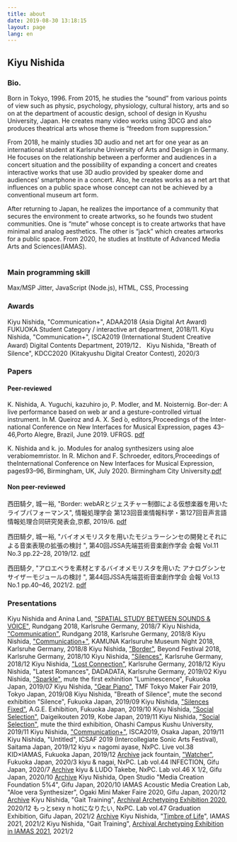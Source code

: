 ```yaml
---
title: about
date: 2019-08-30 13:18:15
layout: page
lang: en
---
```

## Kiyu Nishida
### Bio.
Born in Tokyo, 1996.
From 2015, he studies the “sound” from various points of view such as physic, psychology, physiology, cultural history, arts and so on at the department of acoustic design, school of design in Kyushu University, Japan.
He creates many video works using 3DCG and also produces theatrical arts whose theme is “freedom from suppression.”

From 2018, he mainly studies 3D audio and net art for one year as an international student at Karlsruhe University of Arts and Design in Germany.
He focuses on the relationship between a performer and audiences in a concert situation and the possibility of expanding a concert and creates interactive works that use 3D audio provided by speaker dome and audiences’ smartphone in a concert.
Also, he creates works as a net art that influences on a public space whose concept can not be achieved by a conventional museum art form.

After returning to Japan, he realizes the importance of a community that secures the environment to create artworks, so he founds two student communities. One is “mute” whose concept is to create artworks that have minimal and analog aesthetics. The other is “jack” which creates artworks for a public space.
From 2020, he studies at Institute of Advanced Media Arts and Sciences(IAMAS).
<br><br>

### Main programming skill
Max/MSP Jitter, JavaScript (Node.js), HTML, CSS, Processing

### Awards

Kiyu Nishida, "Communication+", ADAA2018 (Asia Digital Art Award) FUKUOKA Student Category / interactive art department, 2018/11.
Kiyu Nishida, "Communication+", ISCA2019 (International Student Creative Award) Digital Contents Department, 2019/12．
Kiyu Nishida, "Breath of Silence", KDCC2020 (Kitakyushu Digital Creator Contest), 2020/3

### Papers

#### Peer-reviewed
K. Nishida, A. Yuguchi, kazuhiro jo, P. Modler, and M. Noisternig. Bor-der: A live performance based on web ar and a gesture-controlled virtual instrument. In M. Queiroz and A. X. Sed ́o, editors,Proceedings of the Inter-national Conference on New Interfaces for Musical Expression, pages 43–46,Porto Alegre, Brazil, June 2019. UFRGS. [pdf](https://www.nime.org/proceedings/2019/nime2019_paper009.pdf)

K. Nishida and k. jo. Modules for analog synthesizers using aloe verabiomemristor. In R. Michon and F. Schroeder, editors,Proceedings of theInternational Conference on New Interfaces for Musical Expression, pages93–96, Birmingham, UK, July 2020. Birmingham City University.[pdf](https://www.nime.org/proceedings/2020/nime2020_paper18.pdf)

#### Non peer-reviewed
西田騎夕, 城一裕, "Border: webARとジェスチャー制御による仮想楽器を用いたライブパフォーマンス", 情報処理学会 第123回音楽情報科学・第127回音声言語情報処理合同研究発表会,京都, 2019/6. [pdf](https://ipsj.ixsq.nii.ac.jp/ej/index.php?active_action=repository_view_main_item_detail&page_id=13&block_id=8&item_id=197831&item_no=1)

西田騎夕, 城一裕, "バイオメモリスタを用いたモジュラーシンセの開発とそれによる音楽表現の拡張の検討 ", 第40回JSSA先端芸術音楽創作学会 会報 Vol.11 No.3 pp.22–28, 2019/12. [pdf](http://data.jssa.info/paper/2019v11n03/6.Nishida.pdf)

西田騎夕, "アロエベラを素材とするバイオメモリスタを用いた アナログシンセサイザーモジュールの検討 ", 第44回JSSA先端芸術音楽創作学会 会報 Vol.13 No.1 pp.40–46, 2021/2. [pdf](http://data.jssa.info/paper/2021v13n01/7.Nishida.pdf)

### Presentations

Kiyu Nishida and Anina Land,  ["SPATIAL STUDY BETWEEN SOUNDS & VOICE"](../en/SPATIAL-STUDY-BETWEEN-SOUNDS-VOICE), Rundgang 2018, Karlsruhe Germany, 2018/7
Kiyu Nishida, ["Communication"](../en/Communication),  Rundgang 2018,  Karlsruhe Germany, 2018/8
Kiyu Nishida, ["Communication+"](../en/Communication-plus), KAMUNA Karlsuruhe Museum Night 2018,  Karlsruhe Germany, 2018/8
Kiyu Nishida, ["Border"](../en/Border), Beyond Festival 2018,  Karlsruhe Germany, 2018/10
Kiyu Nishida, ["Silences"](../en/Silences),  Karlsruhe Germany, 2018/12
Kiyu Nishida, ["Lost Connection"](../en/Lost-Connection),  Karlsruhe Germany, 2018/12
Kiyu Nishida, "Latest Romances",  DADADATA, Karlsruhe Germany, 2019/02
Kiyu Nishida, ["Sparkle"](../en/Sparkle), mute the first exhinition "Luminescence", Fukuoka Japan, 2019/07
Kiyu Nishida, ["Gear Piano"](../en/Gear-Piano), TMF Tokyo Maker Fair 2019, Tokyo Japan, 2019/08
Kiyu Nishida, "Breath of Silence", mute the second exhibition "Silence", Fukuoka Japan, 2019/09
Kiyu Nishida, ["Silences Fixed"](../en/Silences), A.G.E. Exhibition, Fukuoka Japan, 2019/10
Kiyu Nishida, ["Social Selection"](../en/Social-Selection), Daigeikouten 2019, Kobe Japan, 2019/11
Kiyu Nishida, ["Social Selection"](../en/Social-Selection), mute the third exhibition, Ohashi Campus Kushu University, 2019/11
Kiyu Nishida, ["Communication+"](../en/Communication-plus), ISCA2019, Osaka Japan, 2019/11
Kiyu Nishida, "Untitled", ICSAF 2019 (Intercollegiate Sonic Arts Festival), Saitama Japan, 2019/12
kiyu × nagomi ayase, NxPC. Live vol.38 KID×IAMAS, Fukuoka Japan, 2019/12 [Archive](https://youtu.be/1cJufA7e2Fg?t=21)
jack fountain, ["Watcher"](../en/Watcher), Fukuoka Japan, 2020/3
kiyu & nagai, NxPC. Lab vol.44 INFECTION, Gifu Japan, 2020/7 [Archive](https://youtu.be/02UimldBTug?t=3384)
kiyu & LUDO Takebe, NxPC. Lab vol.46 X 1/2, Gifu Japan, 2020/10 [Archive](https://youtu.be/K1mf-Nx5LL8?t=1127)
Kiyu Nishida, Open Studio "Media Creation Foundation 5%4", Gifu Japan, 2020/10
IAMAS Acoustic Media Creation Lab, "Aloe vera Synthesizer", Ogaki Mini Maker Faire 2020, Gifu Japan, 2020/12 [Archive](https://youtu.be/V_oX2PDdcG0?t=1888)
Kiyu Nishida, "Gait Training", [Archival Archetyping Exhibition 2020](https://archival-archetyping.github.io/exhibition-2020/), 2020/12
もっとsexy n hotになりたい, NxPC. Lab vol.47 Graduation Exhibition, Gifu Japan, 2021/2 [Archive](https://youtu.be/7LAeQY35Wa4?t=518)
Kiyu Nishida, "[Timbre of Life](https://www.iamas.ac.jp/exhibit21/project/life-ethnography/timbre-of-life/)", IAMAS 2021, 2021/2
Kiyu Nishida, "Gait Training", [Archival Archetyping Exhibition in IAMAS 2021](https://archival-archetyping.github.io/iamas-2021/), 2021/2